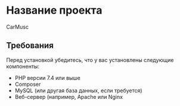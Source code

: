 # Название проекта

CarMusc

## Требования

Перед установкой убедитесь, что у вас установлены следующие компоненты:

- PHP версии 7.4 или выше
- Composer
- MySQL (или другая база данных, если требуется)
- Веб-сервер (например, Apache или Nginx
